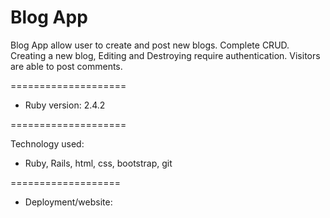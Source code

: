 # Blog App

Blog App allow user to create and post new blogs. Complete CRUD. Creating a new blog, Editing and Destroying require authentication. Visitors are able to post comments.

 ====================


* Ruby version: 2.4.2

====================

Technology used:

* Ruby, Rails, html, css, bootstrap, git

===================



* Deployment/website: 
